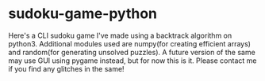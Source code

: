 # sudoku-game-python
Here's a CLI sudoku game I've made using a backtrack algorithm on python3. Additional modules used are numpy(for creating efficient arrays) and random(for generating unsolved puzzles). A future version of the same may use GUI using pygame instead, but for now this is it. Please contact me if you find any glitches in the same!
